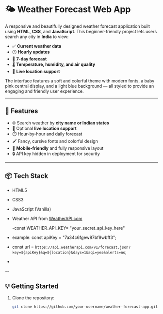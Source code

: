 # 🌤️ Weather Forecast Web App

A responsive and beautifully designed weather forecast application built using **HTML**, **CSS**, and **JavaScript**. This beginner-friendly project lets users search any city in **India** to view:

- ✅ **Current weather data**
- 🕒 **Hourly updates**
- 📅 **7-day forecast**
- 🌡️ **Temperature, humidity, and air quality**
- 📍 **Live location support**

The interface features a soft and colorful theme with modern fonts, a baby pink central display, and a light blue background — all styled to provide an engaging and friendly user experience.

---

## 🚀 Features

- 🌐 Search weather by **city name or Indian states**
- 📍 Optional **live location support**
- ⏱️ Hour-by-hour and daily forecast
- 🖌️ Fancy, cursive fonts and colorful design
- 📱 **Mobile-friendly** and fully responsive layout
- 🔒 API key hidden in deployment for security

---

## 📦 Tech Stack

- HTML5
- CSS3
- JavaScript (Vanilla)
- Weather API from [WeatherAPI.com](https://www.weatherapi.com/)

  -const WEATHER_API_KEY= "your_secret_api_key_here"
-  example: const apiKey = "7a34c6fgew87bf9wbff3";

- const url = `https://api.weatherapi.com/v1/forecast.json?key=${apiKey}&q=${location}&days=1&aqi=yes&alerts=no`;
- 

--

## 💡 Getting Started

1. Clone the repository:
   ```bash
   git clone https://github.com/your-username/weather-forecast-app.git
